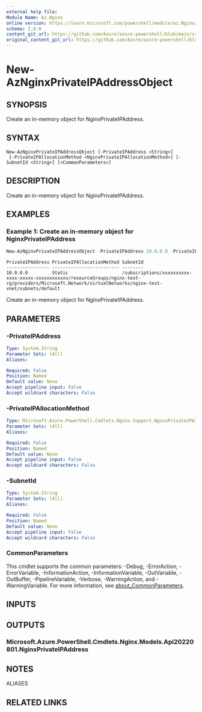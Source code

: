 ```yaml
---
external help file: 
Module Name: Az.Nginx
online version: https://learn.microsoft.com/powershell/module/az.Nginx/new-AzNginxPrivateIPAddressObject
schema: 2.0.0
content_git_url: https://github.com/Azure/azure-powershell/blob/main/src/Nginx/Nginx/help/New-AzNginxPrivateIPAddressObject.md
original_content_git_url: https://github.com/Azure/azure-powershell/blob/main/src/Nginx/Nginx/help/New-AzNginxPrivateIPAddressObject.md
---
```


# New-AzNginxPrivateIPAddressObject

## SYNOPSIS
Create an in-memory object for NginxPrivateIPAddress.

## SYNTAX

```
New-AzNginxPrivateIPAddressObject [-PrivateIPAddress <String>]
 [-PrivateIPAllocationMethod <NginxPrivateIPAllocationMethod>] [-SubnetId <String>] [<CommonParameters>]
```

## DESCRIPTION
Create an in-memory object for NginxPrivateIPAddress.

## EXAMPLES

### Example 1: Create an in-memory object for NginxPrivateIPAddress
```powershell
New-AzNginxPrivateIPAddressObject -PrivateIPAddress 10.0.0.0 -PrivateIPAllocationMethod Static -SubnetId /subscriptions/xxxxxxxxxx-xxxx-xxxxx-xxxxxxxxxxxx/resourceGroups/nginx-test-rg/providers/Microsoft.Network/virtualNetworks/nginx-test-vnet/subnets/default
```

```output
PrivateIPAddress PrivateIPAllocationMethod SubnetId
---------------- ------------------------- --------
10.0.0.0         Static                    /subscriptions/xxxxxxxxxx-xxxx-xxxxx-xxxxxxxxxxxx/resourceGroups/nginx-test-rg/providers/Microsoft.Network/virtualNetworks/nginx-test-vnet/subnets/default
```

Create an in-memory object for NginxPrivateIPAddress.

## PARAMETERS

### -PrivateIPAddress


```yaml
Type: System.String
Parameter Sets: (All)
Aliases:

Required: False
Position: Named
Default value: None
Accept pipeline input: False
Accept wildcard characters: False
```

### -PrivateIPAllocationMethod


```yaml
Type: Microsoft.Azure.PowerShell.Cmdlets.Nginx.Support.NginxPrivateIPAllocationMethod
Parameter Sets: (All)
Aliases:

Required: False
Position: Named
Default value: None
Accept pipeline input: False
Accept wildcard characters: False
```

### -SubnetId


```yaml
Type: System.String
Parameter Sets: (All)
Aliases:

Required: False
Position: Named
Default value: None
Accept pipeline input: False
Accept wildcard characters: False
```

### CommonParameters
This cmdlet supports the common parameters: -Debug, -ErrorAction, -ErrorVariable, -InformationAction, -InformationVariable, -OutVariable, -OutBuffer, -PipelineVariable, -Verbose, -WarningAction, and -WarningVariable. For more information, see [about_CommonParameters](http://go.microsoft.com/fwlink/?LinkID=113216).

## INPUTS

## OUTPUTS

### Microsoft.Azure.PowerShell.Cmdlets.Nginx.Models.Api20220801.NginxPrivateIPAddress

## NOTES

ALIASES

## RELATED LINKS

